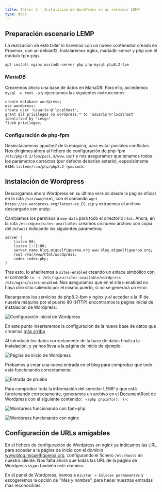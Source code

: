 ```yaml
---
title: Taller 3 - Instalación de WordPress en un servidor LEMP
type: docs
---
```

## Preparación escenario LEMP
La realización de este taller lo haremos con un nuevo contenedor creado en Proxmox, con un debian12. Instalaremos nginx, mariadb-server y php con el módulo fpm-php.

`apt install nginx mariadb-server php php-mysql php8.2-fpm`

### MariaDB
Crearemos ahora una base de datos en MariaDB. Para ello, accedemos `mysql -u root -p` y ejecutamos las siguientes instrucciones:

```
create database wordpress;
use wordpress;
create user 'usuario'@'localhost';
grant all privileges on wordpress.* to 'usuario'@'localhost' identified by 'iesgn'
flush privileges;
```

### Configuración de php-fpm
Desinstalaremos apache2 de la máquina, para evitar posibles conflictos. Nos dirigimos ahora al fichero de configuración de php-fpm `/etc/php/8.2/fpm/pool.d/www.conf` y nos aseguramos que tenemos todos los parámetros correctos (por defecto deberían estarlo), especialmente este: `listen=/run/php/php8.2-fpm.sock`.

## Instalación de Wordpress
Descargamos ahora Wordpress en su última versión desde la página oficial en la ruta `/var/www/html`, con el comando `wget https://es.wordpress.org/latest-es_ES.zip` y extraemos el archivo descargado con unzip.

Cambiamos los permisos a `www-data` para todo el directorio `html`. Ahora, en la ruta `/etc/nginx/sites-availables` creamos un nuevo archivo con copia del `default` indicando los siguientes parámetros:

```
server {
    listen 80;
    listen [::]:80;
    server_name blog.miguelfigueroa.org www.blog.miguelfigueroa.org;
    root /var/www/html/wordpress;
    index index.php;
}
```

Tras esto, lo añadiremos a `sites-enabled` creando un enlace simbólico con el comando `ln -s /etc/nginx/sites-available/wordpress /etc/nginx/sites-enabled`. Nos aseguramos que en el sites-enabled no haya otro sitio saliendo por el mismo puerto, si no se generará un error.

Recargamos los servicios de php8.2-fpm y nginx y al acceder a la IP de nuestra máquina por el puerto 80 (HTTP) encontramos la página inicial de instalación de Wordpress:

![Configuración inicial de Wordpress](/images/t3-1.png)

En este punto insertaremos la configuración de la nueva base de datos que creamos [más arriba](https://web.miguelfigueroa.es/docs/iweb/unidad-2-php/taller3/#mariadb)

Al introducir los datos correctamente de la base de datos finaliza la instalación, y ya nos lleva a la página de inicio de ejemplo:

![Página de inicio de Wordpress](/images/t3-2.png)

Probamos a crear una nueva entrada en el blog para comprobar que todo está funcionando correctamente:

![Entrada de prueba](/images/t3-3.png)

Para comprobar toda la información del servidor LEMP y que está funcionando correctamente, generamos un archivo en el DocumentRoot de Wordpress con el siguiente contenido: ` <?php phpinfo(); ?>`:

![Wordpress funcionando con fpm-php](/images/t3-4.png)

![Wordpress funcionando con nginx](/images/t3-5.png)

## Configuración de URLs amigables
En el fichero de configuración de Wordpress en nginx ya indicamos las URL para acceder a la página de inicio con el dominio www.blog.miguelfigueroa.org, configurando el fichero `/etc/hosts` en nuestro cliente. Nos falta ahora que todas las URL de la página de Wordpress sigan también este dominio.

En el panel de Wordpress, iremos a `Ajustar > Enlaces permanentes` y escogeremos la opción de "Mes y nombre", para hacer nuestras entradas mas reconocibles.
